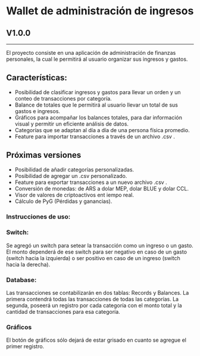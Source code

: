 # Wallet de administración de ingresos
## V1.0.0
-----------------------------
El proyecto consiste en una aplicación de administración de finanzas personales, la cual le permitirá al usuario organizar sus ingresos y gastos. 

## **Características**:
* Posibilidad de clasificar ingresos y gastos para llevar un orden y un conteo de transacciones por categoría.
* Balance de totales que le permitirá al usuario llevar un total de sus gastos e ingresos.
* Gráficos para acompañar los balances totales, para dar información visual y permitir un eficiente análisis de datos.
* Categorías que se adaptan al día a día de una persona física promedio.
* Feature para importar transacciones a través de un archivo .csv .

## **Próximas versiones**
* Posibilidad de añadir categorías personalizadas.
* Posibilidad de agregar un .csv personalizado.
* Feature para exportar transacciones a un nuevo archivo .csv .
* Conversión de monedas: de ARS a dolar MEP, dolar BLUE y dolar CCL.
* Visor de valores de criptoactivos ent iempo real.
* Cálculo de PyG (Pérdidas y ganancias).

### Instrucciones de uso:

### Switch:
Se agregó un switch para setear la transacción como un ingreso o un gasto.
El monto dependerá de ese switch para ser negativo en caso de un gasto (switch hacia la izquierda)
o ser positivo en caso de un ingreso (switch hacia la derecha).

### Database:
Las transacciones se contabilizarán en dos tablas: Records y Balances. 
La primera contendrá todas las transacciones de todas las categorías.
La segunda, poseerá un registro por cada categoría con el monto total y la cantidad de 
transacciones para esa categoría.

### Gráficos
El botón de gráficos sólo dejará de estar grisado en cuanto se agregue el primer registro.